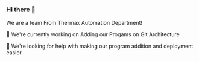 ### Hi there 👋

We are a team From Thermax Automation Department!

🔭 We're currently working on Adding our Progams on Git Architecture

🤔 We're looking for help with making our program addition and deployment easier.

<!--
**TmxAutoTeam/TmxAutoTeam** is a ✨ _special_ ✨ repository because its `README.md` (this file) appears on your GitHub profile.

Here are some ideas to get you started:

- 🔭 I’m currently working on ...
- 🌱 I’m currently learning ...
- 👯 I’m looking to collaborate on ...
- 🤔 I’m looking for help with ...
- 💬 Ask me about ...
- 📫 How to reach me: ...
- 😄 Pronouns: ...
- ⚡ Fun fact: ...
-->
